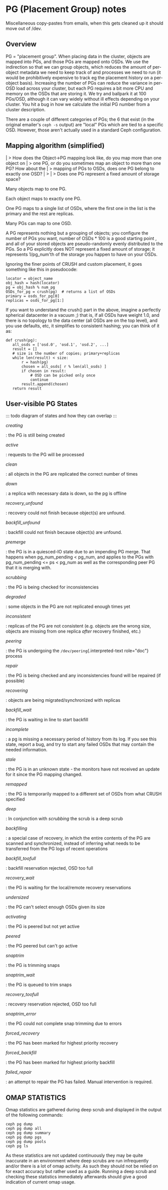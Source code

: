 # PG (Placement Group) notes

Miscellaneous copy-pastes from emails, when this gets cleaned up it
should move out of /dev.

## Overview

PG = \"placement group\". When placing data in the cluster, objects are
mapped into PGs, and those PGs are mapped onto OSDs. We use the
indirection so that we can group objects, which reduces the amount of
per-object metadata we need to keep track of and processes we need to
run (it would be prohibitively expensive to track eg the placement
history on a per-object basis). Increasing the number of PGs can reduce
the variance in per-OSD load across your cluster, but each PG requires a
bit more CPU and memory on the OSDs that are storing it. We try and
ballpark it at 100 PGs/OSD, although it can vary widely without ill
effects depending on your cluster. You hit a bug in how we calculate the
initial PG number from a cluster description.

There are a couple of different categories of PGs; the 6 that exist (in
the original emailer\'s `ceph -s` output) are \"local\" PGs which are
tied to a specific OSD. However, those aren\'t actually used in a
standard Ceph configuration.

## Mapping algorithm (simplified)

| \> How does the Object-\>PG mapping look like, do you map more than
  one object on
| \> one PG, or do you sometimes map an object to more than one PG? How
  about the
| \> mapping of PGs to OSDs, does one PG belong to exactly one OSD?
| \>
| \> Does one PG represent a fixed amount of storage space?

Many objects map to one PG.

Each object maps to exactly one PG.

One PG maps to a single list of OSDs, where the first one in the list is
the primary and the rest are replicas.

Many PGs can map to one OSD.

A PG represents nothing but a grouping of objects; you configure the
number of PGs you want, number of OSDs \* 100 is a good starting point ,
and all of your stored objects are pseudo-randomly evenly distributed to
the PGs. So a PG explicitly does NOT represent a fixed amount of
storage; it represents 1/pg_num\'th of the storage you happen to have on
your OSDs.

Ignoring the finer points of CRUSH and custom placement, it goes
something like this in pseudocode:

    locator = object_name
    obj_hash = hash(locator)
    pg = obj_hash % num_pg
    OSDs_for_pg = crush(pg)  # returns a list of OSDs
    primary = osds_for_pg[0]
    replicas = osds_for_pg[1:]

If you want to understand the crush() part in the above, imagine a
perfectly spherical datacenter in a vacuum ;) that is, if all OSDs have
weight 1.0, and there is no topology to the data center (all OSDs are on
the top level), and you use defaults, etc, it simplifies to consistent
hashing; you can think of it as:

    def crush(pg):
       all_osds = ['osd.0', 'osd.1', 'osd.2', ...]
       result = []
       # size is the number of copies; primary+replicas
       while len(result) < size:
           r = hash(pg)
           chosen = all_osds[ r % len(all_osds) ]
           if chosen in result:
               # OSD can be picked only once
               continue
           result.append(chosen)
       return result

## User-visible PG States

::: todo
diagram of states and how they can overlap
:::

*creating*

:   the PG is still being created

*active*

:   requests to the PG will be processed

*clean*

:   all objects in the PG are replicated the correct number of times

*down*

:   a replica with necessary data is down, so the pg is offline

*recovery_unfound*

:   recovery could not finish because object(s) are unfound.

*backfill_unfound*

:   backfill could not finish because object(s) are unfound.

*premerge*

:   the PG is in a quiesced-IO state due to an impending PG merge. That
    happens when pg_num_pending \< pg_num, and applies to the PGs with
    pg_num_pending \<= ps \< pg_num as well as the corresponding peer PG
    that it is merging with.

*scrubbing*

:   the PG is being checked for inconsistencies

*degraded*

:   some objects in the PG are not replicated enough times yet

*inconsistent*

:   replicas of the PG are not consistent (e.g. objects are the wrong
    size, objects are missing from one replica *after* recovery
    finished, etc.)

*peering*

:   the PG is undergoing the `/dev/peering`{.interpreted-text
    role="doc"} process

*repair*

:   the PG is being checked and any inconsistencies found will be
    repaired (if possible)

*recovering*

:   objects are being migrated/synchronized with replicas

*backfill_wait*

:   the PG is waiting in line to start backfill

*incomplete*

:   a pg is missing a necessary period of history from its log. If you
    see this state, report a bug, and try to start any failed OSDs that
    may contain the needed information.

*stale*

:   the PG is in an unknown state - the monitors have not received an
    update for it since the PG mapping changed.

*remapped*

:   the PG is temporarily mapped to a different set of OSDs from what
    CRUSH specified

*deep*

:   In conjunction with *scrubbing* the scrub is a deep scrub

*backfilling*

:   a special case of recovery, in which the entire contents of the PG
    are scanned and synchronized, instead of inferring what needs to be
    transferred from the PG logs of recent operations

*backfill_toofull*

:   backfill reservation rejected, OSD too full

*recovery_wait*

:   the PG is waiting for the local/remote recovery reservations

*undersized*

:   the PG can\'t select enough OSDs given its size

*activating*

:   the PG is peered but not yet active

*peered*

:   the PG peered but can\'t go active

*snaptrim*

:   the PG is trimming snaps

*snaptrim_wait*

:   the PG is queued to trim snaps

*recovery_toofull*

:   recovery reservation rejected, OSD too full

*snaptrim_error*

:   the PG could not complete snap trimming due to errors

*forced_recovery*

:   the PG has been marked for highest priority recovery

*forced_backfill*

:   the PG has been marked for highest priority backfill

*failed_repair*

:   an attempt to repair the PG has failed. Manual intervention is
    required.

## OMAP STATISTICS

Omap statistics are gathered during deep scrub and displayed in the
output of the following commands:

    ceph pg dump
    ceph pg dump all
    ceph pg dump summary
    ceph pg dump pgs
    ceph pg dump pools
    ceph pg ls

As these statistics are not updated continuously they may be quite
inaccurate in an environment where deep scrubs are run infrequently
and/or there is a lot of omap activity. As such they should not be
relied on for exact accuracy but rather used as a guide. Running a deep
scrub and checking these statistics immediately afterwards should give a
good indication of current omap usage.

